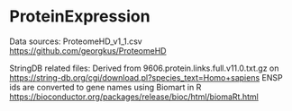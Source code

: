 # ProteinExpression

Data sources:
ProteomeHD_v1_1.csv
https://github.com/georgkus/ProteomeHD

StringDB related files:
Derived from 9606.protein.links.full.v11.0.txt.gz on https://string-db.org/cgi/download.pl?species_text=Homo+sapiens
ENSP ids are converted to gene names using Biomart in R 
https://bioconductor.org/packages/release/bioc/html/biomaRt.html